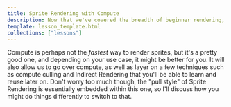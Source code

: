 ```yaml
---
title: Sprite Rendering with Compute
description: Now that we've covered the breadth of beginner rendering, it's time to start getting deeper into the structure of things and how we can render more efficiently. 
template: lesson_template.html
collections: ["lessons"]
---
```


Compute is perhaps not the _fastest_ way to render sprites, but it's a pretty good one, and depending on your use case, it might be better for you. It will also allow us to go over compute, as well as layer on a few techniques such as compute culling and Indirect Rendering that you'll be able to learn and reuse later on. Don't worry too much though, the "pull style" of Sprite Rendering is essentially embedded within this one, so I'll discuss how you might do things differently to switch to that.
